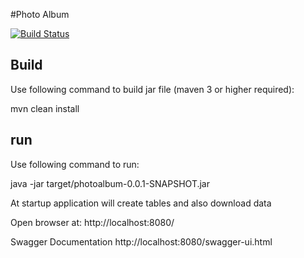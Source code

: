 #Photo Album

[![Build Status](https://travis-ci.org/alikian/PhotoAlbum.svg?branch=master)](https://travis-ci.org/alikian/PhotoAlbum)

## Build
Use following command to build jar file (maven 3 or higher required):

mvn clean install

## run
Use following command to run:
 
java -jar target/photoalbum-0.0.1-SNAPSHOT.jar

At startup application will create tables and also download data

Open browser at:
http://localhost:8080/

Swagger Documentation
http://localhost:8080/swagger-ui.html
